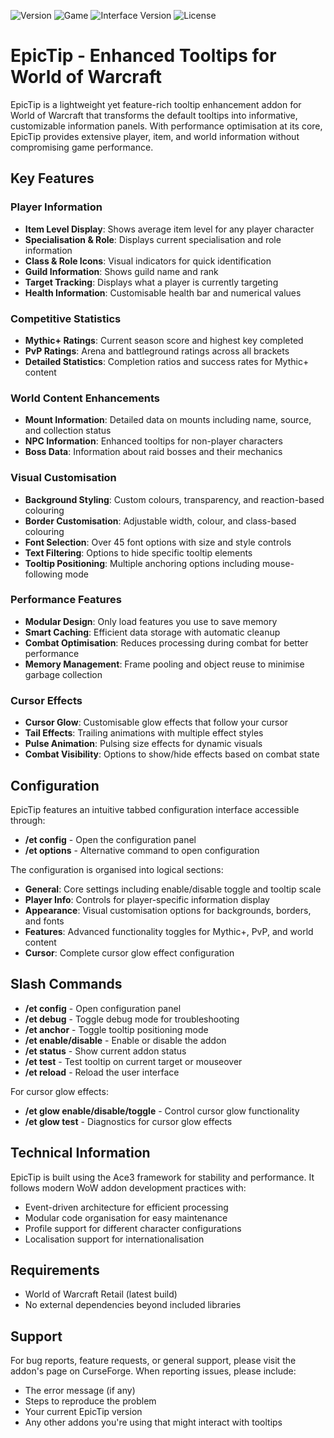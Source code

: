 ![Version](https://img.shields.io/badge/version-31.08.25.20-blue) ![Game](https://img.shields.io/badge/WoW-The%20War%20Within-orange) ![Interface Version](https://img.shields.io/badge/Version-11.2-brightgreen) ![License](https://img.shields.io/badge/license-All%20Rights%20Reserved-red)

# EpicTip - Enhanced Tooltips for World of Warcraft

EpicTip is a lightweight yet feature-rich tooltip enhancement addon for World of Warcraft that transforms the default tooltips into informative, customizable information panels. With performance optimisation at its core, EpicTip provides extensive player, item, and world information without compromising game performance.

## Key Features

### Player Information

*   **Item Level Display**: Shows average item level for any player character
*   **Specialisation & Role**: Displays current specialisation and role information
*   **Class & Role Icons**: Visual indicators for quick identification
*   **Guild Information**: Shows guild name and rank
*   **Target Tracking**: Displays what a player is currently targeting
*   **Health Information**: Customisable health bar and numerical values

### Competitive Statistics

*   **Mythic+ Ratings**: Current season score and highest key completed
*   **PvP Ratings**: Arena and battleground ratings across all brackets
*   **Detailed Statistics**: Completion ratios and success rates for Mythic+ content

### World Content Enhancements

*   **Mount Information**: Detailed data on mounts including name, source, and collection status
*   **NPC Information**: Enhanced tooltips for non-player characters
*   **Boss Data**: Information about raid bosses and their mechanics

### Visual Customisation

*   **Background Styling**: Custom colours, transparency, and reaction-based colouring
*   **Border Customisation**: Adjustable width, colour, and class-based colouring
*   **Font Selection**: Over 45 font options with size and style controls
*   **Text Filtering**: Options to hide specific tooltip elements
*   **Tooltip Positioning**: Multiple anchoring options including mouse-following mode

### Performance Features

*   **Modular Design**: Only load features you use to save memory
*   **Smart Caching**: Efficient data storage with automatic cleanup
*   **Combat Optimisation**: Reduces processing during combat for better performance
*   **Memory Management**: Frame pooling and object reuse to minimise garbage collection

### Cursor Effects

*   **Cursor Glow**: Customisable glow effects that follow your cursor
*   **Tail Effects**: Trailing animations with multiple effect styles
*   **Pulse Animation**: Pulsing size effects for dynamic visuals
*   **Combat Visibility**: Options to show/hide effects based on combat state

## Configuration

EpicTip features an intuitive tabbed configuration interface accessible through:

*   **/et config** - Open the configuration panel
*   **/et options** - Alternative command to open configuration

The configuration is organised into logical sections:

*   **General**: Core settings including enable/disable toggle and tooltip scale
*   **Player Info**: Controls for player-specific information display
*   **Appearance**: Visual customisation options for backgrounds, borders, and fonts
*   **Features**: Advanced functionality toggles for Mythic+, PvP, and world content
*   **Cursor**: Complete cursor glow effect configuration

## Slash Commands

*   **/et config** - Open configuration panel
*   **/et debug** - Toggle debug mode for troubleshooting
*   **/et anchor** - Toggle tooltip positioning mode
*   **/et enable/disable** - Enable or disable the addon
*   **/et status** - Show current addon status
*   **/et test** - Test tooltip on current target or mouseover
*   **/et reload** - Reload the user interface

For cursor glow effects:

*   **/et glow enable/disable/toggle** - Control cursor glow functionality
*   **/et glow test** - Diagnostics for cursor glow effects

## Technical Information

EpicTip is built using the Ace3 framework for stability and performance. It follows modern WoW addon development practices with:

*   Event-driven architecture for efficient processing
*   Modular code organisation for easy maintenance
*   Profile support for different character configurations
*   Localisation support for internationalisation

## Requirements

*   World of Warcraft Retail (latest build)
*   No external dependencies beyond included libraries

## Support

For bug reports, feature requests, or general support, please visit the addon's page on CurseForge. When reporting issues, please include:

*   The error message (if any)
*   Steps to reproduce the problem
*   Your current EpicTip version
*   Any other addons you're using that might interact with tooltips
